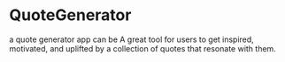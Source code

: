 # QuoteGenerator
a quote generator app can be A great tool for users to get inspired, motivated, and uplifted by a collection of quotes that resonate with them.
